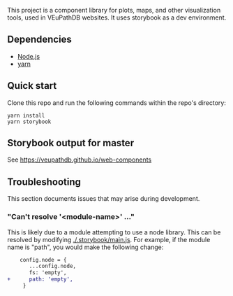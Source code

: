 This project is a component library for plots, maps, and other visualization tools, used in VEuPathDB websites. It uses storybook as a dev environment.

## Dependencies

- [Node.js](https://nodejs.org)
- [yarn](https://yarnpkg.com/)

## Quick start

Clone this repo and run the following commands within the repo's directory:

    yarn install
    yarn storybook

## Storybook output for master

See https://veupathdb.github.io/web-components

## Troubleshooting

This section documents issues that may arise during development.

### "Can't resolve '\<module-name\>' ..."

This is likely due to a module attempting to use a node library. This can be resolved by modifying [./.storybook/main.js](). For example, if the module name is "path", you would make the following change:

```diff
    config.node = {
       ...config.node,
       fs: 'empty',
+      path: 'empty',
     }

```
